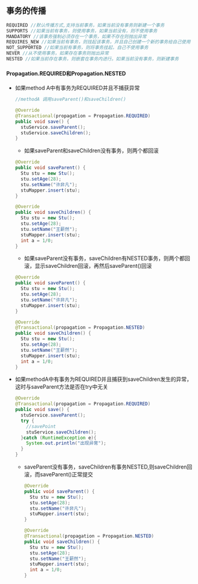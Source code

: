 ## 事务的传播



```java
REQUIRED //默认传播方式,支持当前事务，如果当前没有事务则新建一个事务
SUPPORTS //如果当前有事务，则使用事务，如果当前没有，则不使用事务
MANDATORY //该事务强制必须存在一个事务，如果不存在则抛出异常
REQUIRES_NEW //如果当前有事务，则挂起该事务，并且自己创建一个新的事务给自己使用
NOT_SUPPORTED //如果当前有事务，则将事务挂起，自己不使用事务
NEVER //从不使用事务，如果存在事务则抛出异常
NESTED //如果当前存在事务，则嵌套在事务内进行。如果当前没有事务，则新建事务
```

#### Propagation.REQUIRED和Propagation.NESTED





* 如果method A中有事务为REQUIRED并且不捕获异常

  ```java
  //methodA 调用saveParent()和saveChildren()
  
  @Override
  @Transactional(propagation = Propagation.REQUIRED)
  public void save() {
    stuService.saveParent();
    stuService.saveChildren();
  }
  ```

  

  * 如果saveParent和saveChildren没有事务，则两个都回滚

  ```java
  @Override
  public void saveParent() {
    Stu stu = new Stu();
    stu.setAge(28);
    stu.setName("许非凡");
    stuMapper.insert(stu);
  }
  
  @Override
  public void saveChildren() {
    Stu stu = new Stu();
    stu.setAge(28);
    stu.setName("王薪然");
    stuMapper.insert(stu);
    int a = 1/0;
  }
  ```

  

  * 如果saveParent没有事务，saveChildren有NESTED事务，则两个都回滚，显示saveChildren回滚，再然后saveParent()回滚

  ```java
  @Override
  public void saveParent() {
    Stu stu = new Stu();
    stu.setAge(28);
    stu.setName("许非凡");
    stuMapper.insert(stu);
  }
  
  @Override
  @Transactional(propagation = Propagation.NESTED)
  public void saveChildren() {
    Stu stu = new Stu();
    stu.setAge(28);
    stu.setName("王薪然");
    stuMapper.insert(stu);
    int a = 1/0;
  }
  ```

  

  

  

  

  

* 如果methodA中有事务为REQUIRED并且捕获到saveChildren发生的异常，这时与saveParent方法是否在try中无关

  ```java
  @Override
  @Transactional(propagation = Propagation.REQUIRED)
  public void save() {
    stuService.saveParent();
    try {
      //savePoint
      stuService.saveChildren();
    }catch (RuntimeException e){
      System.out.println("出现异常");
    }
  }
  ```

  * saveParent没有事务，saveChildren有事务NESTED,则saveChildren回滚，而saveParent()正常提交

    ```java
    @Override
    public void saveParent() {
      Stu stu = new Stu();
      stu.setAge(28);
      stu.setName("许非凡");
      stuMapper.insert(stu);
    }
    
    @Override
    @Transactional(propagation = Propagation.NESTED)
    public void saveChildren() {
      Stu stu = new Stu();
      stu.setAge(28);
      stu.setName("王薪然");
      stuMapper.insert(stu);
      int a = 1/0;
    }
    ```

    
